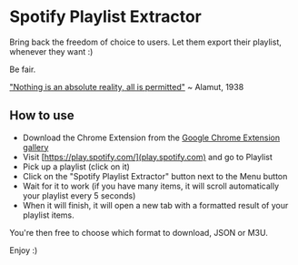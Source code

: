 Spotify Playlist Extractor
==========================

Bring back the freedom of choice to users. Let them export their playlist, whenever they want :)

Be fair.

["Nothing is an absolute reality, all is permitted"](http://en.wikipedia.org/wiki/Alamut_(1938_novel)) ~ Alamut, 1938

## How to use
* Download the Chrome Extension from the [Google Chrome Extension gallery](https://chrome.google.com/webstore/detail/spotify-playlist-extracto/onglffcjldphmpfnpdfmngfenhmjlnnn)
* Visit [https://play.spotify.com/](play.spotify.com) and go to Playlist
* Pick up a playlist (click on it)
* Click on the "Spotify Playlist Extractor" button next to the Menu button
* Wait for it to work (if you have many items, it will scroll automatically your playlist every 5 seconds)
* When it will finish, it will open a new tab with a formatted result of your playlist items.

You're then free to choose which format to download, JSON or M3U.

Enjoy :)
